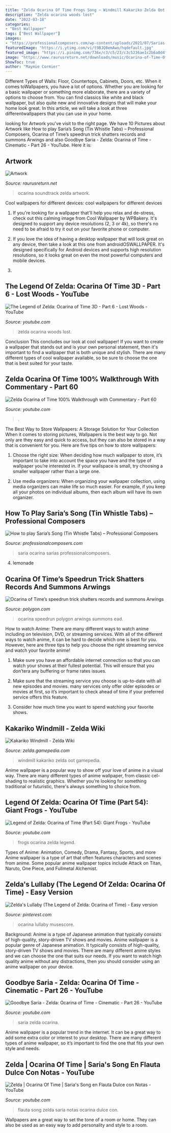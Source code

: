 ```yaml
---
title: "Zelda Ocarina Of Time Frogs Song ~ Windmill Kakariko Zelda Oot Gamepedia"
description: "Zelda ocarina woods lost"
date: "2022-03-18"
categories:
- "Best Wallpaper"
tags: ["Best Wallpaper"]
images:
- "https://professionalcomposers.com/wp-content/uploads/2021/07/Sarias-Song-Tin-Whistle-Tabs-1536x1019.png"
featuredImage: "https://i.ytimg.com/vi/t9BJQ8emAwo/hqdefault.jpg"
featured_image: "https://i.pinimg.com/736x/c3/c5/23/c3c5236ae1c2b6a0d4f6e6894c3dfb43.jpg"
image: "https://www.raurusreturn.net/downloads/music/Ocarina-of-Time-Official-Soundtrack/images/front.jpg"
ShowToc: true
author: "Maymie Cormier"
---
```



Different Types of Walls: Floor, Countertops, Cabinets, Doors, etc.
When it comes toWallpapers, you have a lot of options. Whether you are looking for a basic wallpaper or something more elaborate, there are a variety of options to choose from. You can find classics like white and black wallpaper, but also quite new and innovative designs that will make your home look great. In this article, we will take a look at three differentwallpapers that you can use in your home.

	

		
looking for Artwork you've visit to the right page. We have 10 Pictures about Artwork like How to play Saria’s Song (Tin Whistle Tabs) – Professional Composers, Ocarina of Time’s speedrun trick shatters records and summons Arwings and also Goodbye Saria - Zelda: Ocarina of Time - Cinematic - Part 26 - YouTube. Here it is:
		
    
## Artwork

<img loading=lazy src="https://www.raurusreturn.net/downloads/music/Ocarina-of-Time-Official-Soundtrack/images/front.jpg" onerror="this.onerror=null;this.src='https://tse2.mm.bing.net/th?id=OIP.gOtaU5hIfXiB1XNGZ8uZlQHaHb&amp;pid=15.1';" alt="Artwork">

_Source: raurusreturn.net_

>ocarina soundtrack zelda artwork. 

	

Cool wallpapers for different devices:
cool wallpapers for different devices 

1. If you're looking for a wallpaper that'll help you relax and de-stress, check out this calming image from Cool Wallpaper by WPBakery. It's designed to support any device resolutions (2, 3 or 4k), so there's no need to be afraid to try it out on your favorite phone or computer.

2. If you love the idea of having a desktop wallpaper that will look great on any device, then take a look at this one from androidOSWALLPAPER. It's designed specifically for Android devices and supports high resolution resolutions, so it looks great on even the most powerful computers and mobile devices.

3.

    
## The Legend Of Zelda: Ocarina Of Time 3D - Part 6 - Lost Woods - YouTube

<img loading=lazy src="https://i.ytimg.com/vi/t9BJQ8emAwo/hqdefault.jpg" onerror="this.onerror=null;this.src='https://tse1.mm.bing.net/th?id=OIP.fiqJZDxNgHZOUIQENgcnCwHaFj&amp;pid=15.1';" alt="The Legend of Zelda: Ocarina of Time 3D - Part 6 - Lost Woods - YouTube">

_Source: youtube.com_

>zelda ocarina woods lost. 

	

Conclusion
This concludes our look at cool wallpaper! If you want to create a wallpaper that stands out and is your own personal statement, then it's important to find a wallpaper that is both unique and stylish. There are many different types of cool wallpaper available, so be sure to choose the one that is best suited for your taste.

    
## Zelda Ocarina Of Time 100% Walkthrough With Commentary - Part 60

<img loading=lazy src="https://i.ytimg.com/vi/2xq4i_p6qSQ/hqdefault.jpg" onerror="this.onerror=null;this.src='https://tse1.mm.bing.net/th?id=OIP.AzMAb1e-DRrXog4jgRvMZQHaFj&amp;pid=15.1';" alt="Zelda Ocarina of Time 100% Walkthrough with Commentary - Part 60">

_Source: youtube.com_

>. 

	

The Best Way to Store Wallpapers: A Storage Solution for Your Collection
When it comes to storing pictures, Wallpapers is the best way to go. Not only are they easy and quick to access, but they can also be stored in a way that is convenient for you. Here are five tips on how to store wallpapers:
1) Choose the right size: When deciding how much wallpaper to store, it’s important to take into account the space you have and the type of wallpaper you’re interested in. If your wallspace is small, try choosing a smaller wallpaper rather than a large one.

2) Use media organizers: When organizing your wallpaper collection, using media organizers can make life so much easier. For example, if you keep all your photos on individual albums, then each album will have its own organizer.

    
## How To Play Saria’s Song (Tin Whistle Tabs) – Professional Composers

<img loading=lazy src="https://professionalcomposers.com/wp-content/uploads/2021/07/Sarias-Song-Tin-Whistle-Tabs-1536x1019.png" onerror="this.onerror=null;this.src='https://tse3.mm.bing.net/th?id=OIP.ede6h6PbIaWaGByOePR6ZwHaE6&amp;pid=15.1';" alt="How to play Saria’s Song (Tin Whistle Tabs) – Professional Composers">

_Source: professionalcomposers.com_

>saria ocarina sarias professionalcomposers. 

	

4. lemonade 

    
## Ocarina Of Time’s Speedrun Trick Shatters Records And Summons Arwings

<img loading=lazy src="https://cdn.vox-cdn.com/thumbor/Xj68nPGZd06TmNGCBo4ZcTLflck=/0x0:1400x1400/1200x800/filters:focal(574x578:798x802)/cdn.vox-cdn.com/uploads/chorus_image/image/66163492/ocarina_emulated.0.0.0.jpg" onerror="this.onerror=null;this.src='https://tse3.mm.bing.net/th?id=OIP.Td_5UIuEGpAuTXHcknPV7wHaE8&amp;pid=15.1';" alt="Ocarina of Time’s speedrun trick shatters records and summons Arwings">

_Source: polygon.com_

>ocarina speedrun polygon arwings summons ead. 

	

How to watch Anime: There are many different ways to watch anime including on television, DVD, or streaming services.
With all of the different ways to watch anime, it can be hard to decide which one is best for you. However, here are three tips to help you choose the right streaming service and watch your favorite anime!
1. Make sure you have an affordable internet connection so that you can watch your shows at their fullest potential. This will ensure that you don’tera any buffering or frame rates issues.

2. Make sure that the streaming service you choose is up-to-date with all new episodes and movies. many services only offer older episodes or movies at first, so it’s important to check ahead of time if your preferred service offers this feature.

3. Consider how much time you want to spend watching your favorite shows.

    
## Kakariko Windmill - Zelda Wiki

<img loading=lazy src="https://gamepedia.cursecdn.com/zelda_gamepedia_en/thumb/d/d4/Kakarikowindmill.jpg/1200px-Kakarikowindmill.jpg" onerror="this.onerror=null;this.src='https://tse1.mm.bing.net/th?id=OIP.H-n696odCcCOyEd0E5imjwHaEo&amp;pid=15.1';" alt="Kakariko Windmill - Zelda Wiki">

_Source: zelda.gamepedia.com_

>windmill kakariko zelda oot gamepedia. 

	

Anime wallpaper is a popular way to show off your love of anime in a visual way. There are many different types of anime wallpaper, from classic cel-shading to realistic graphics. Whether you're looking for something traditional or futuristic, there's always something to choice from.

    
## Legend Of Zelda: Ocarina Of Time (Part 54): Giant Frogs - YouTube

<img loading=lazy src="https://i.ytimg.com/vi/0rUvQC45y8c/maxresdefault.jpg" onerror="this.onerror=null;this.src='https://tse1.mm.bing.net/th?id=OIP.TDzAnunEoKF1dG6gn243qgHaEK&amp;pid=15.1';" alt="Legend of Zelda: Ocarina of Time (Part 54): Giant Frogs - YouTube">

_Source: youtube.com_

>frogs ocarina zelda legend. 

	

Types of Anime: Animation, Comedy, Drama, Fantasy, Sports, and more
Anime wallpaper is a type of art that often features characters and scenes from anime. Some popular anime wallpaper topics include Attack on Titan, Naruto, One Piece, and Fullmetal Alchemist.

    
## Zelda&#039;s Lullaby (The Legend Of Zelda: Ocarina Of Time) - Easy Version

<img loading=lazy src="https://i.pinimg.com/736x/c3/c5/23/c3c5236ae1c2b6a0d4f6e6894c3dfb43.jpg" onerror="this.onerror=null;this.src='https://tse3.mm.bing.net/th?id=OIP.iVurNbjEQaZc1ysK6JtNggHaKe&amp;pid=15.1';" alt="Zelda&#039;s Lullaby (The Legend of Zelda: Ocarina of Time) - Easy version">

_Source: pinterest.com_

>ocarina lullaby musescore. 

	

Background: Anime is a type of Japanese animation that typically consists of high-quality, story-driven TV shows and movies.
Anime wallpaper is a popular genre of Japanese animation. It typically consists of high-quality, story-driven TV shows and movies. There are many different anime styles and we can choose the one that suits our needs. If you want to watch high quality anime without any distractions, then you should consider using an anime wallpaper on your device.

    
## Goodbye Saria - Zelda: Ocarina Of Time - Cinematic - Part 26 - YouTube

<img loading=lazy src="https://i.ytimg.com/vi/Heciu9zmiOE/maxresdefault.jpg" onerror="this.onerror=null;this.src='https://tse4.mm.bing.net/th?id=OIP.aPzBEXnjexNLPaqShB9gfwHaEK&amp;pid=15.1';" alt="Goodbye Saria - Zelda: Ocarina of Time - Cinematic - Part 26 - YouTube">

_Source: youtube.com_

>saria zelda ocarina. 

	

Anime wallpaper is a popular trend in the internet. It can be a great way to add some extra color or interest to your desktop. There are many different types of anime wallpaper, so it’s important to find the one that fits your own style and needs.

    
## Zelda | Ocarina Of Time | Saria&#039;s Song En Flauta Dulce Con Notas - YouTube

<img loading=lazy src="https://i.ytimg.com/vi/KvpzNVdVNkE/maxresdefault.jpg" onerror="this.onerror=null;this.src='https://tse2.mm.bing.net/th?id=OIP.3gDsc7vUrmL_aRVhBVJ1bAHaEK&amp;pid=15.1';" alt="Zelda | Ocarina Of Time | Saria&#039;s Song en Flauta Dulce con Notas - YouTube">

_Source: youtube.com_

>flauta song zelda saria notas ocarina dulce con. 

	

Wallpapers are a great way to set the tone of a room or home. They can also be used as an easy way to add personality and style to a room.

